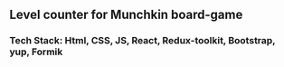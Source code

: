 ## Level counter for Munchkin board-game
### Tech Stack: Html, CSS, JS, React, Redux-toolkit, Bootstrap, yup, Formik
